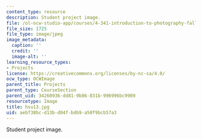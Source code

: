 ```yaml
---
content_type: resource
description: Student project image.
file: /ol-ocw-studio-app/courses/4-341-introduction-to-photography-fall-2002/aebf38bcd13bd04fbdb9a50f9bcb57a3_hsu13.jpg
file_size: 1725
file_type: image/jpeg
image_metadata:
  caption: ''
  credit: ''
  image-alt: ''
learning_resource_types:
- Projects
license: https://creativecommons.org/licenses/by-nc-sa/4.0/
ocw_type: OCWImage
parent_title: Projects
parent_type: CourseSection
parent_uid: 34260936-dd81-9b86-831b-996996bc9909
resourcetype: Image
title: hsu13.jpg
uid: aebf38bc-d13b-d04f-bdb9-a50f9bcb57a3
---
```

Student project image.